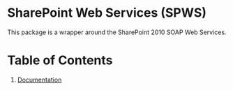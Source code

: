 # SharePoint Web Services (SPWS)

This package is a wrapper around the SharePoint 2010 SOAP Web Services.

# Table of Contents

1.  [Documentation](./docs/modules.md)